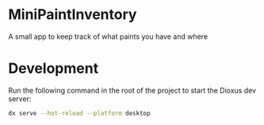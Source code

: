 # MiniPaintInventory
A small app to keep track of what paints you have and where

# Development

Run the following command in the root of the project to start the Dioxus dev server:

```bash
dx serve --hot-reload --platform desktop
```
